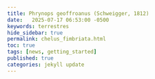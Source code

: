 ```yaml
---
title: Phrynops geoffroanus (Schweigger, 1812)
date:   2025-07-17 06:53:00 -0500
keywords: terrestres
hide_sidebar: true
permalink: chelus_fimbriata.html 
toc: true
tags: [news, getting_started]
published: true
categories: jekyll update
---
```

